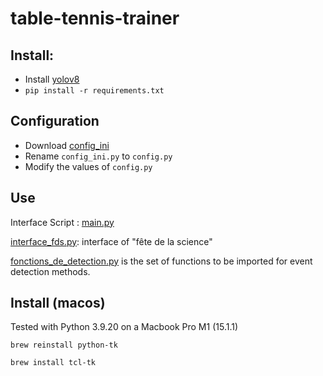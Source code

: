 # table-tennis-trainer

## Install:
- Install [yolov8](https://docs.ultralytics.com/models/yolov8/)
- `pip install -r requirements.txt`

## Configuration
- Download [config_ini](https://github.com/centralelyon/table-tennis-trainer/blob/main/config_ini.py)
- Rename `config_ini.py` to `config.py`
- Modify the values of `config.py`

## Use
Interface Script : [main.py](https://github.com/centralelyon/table-tennis-trainer/blob/main/main.py)

[interface_fds.py](https://github.com/centralelyon/table-tennis-trainer/blob/main/interface_fds.py): interface of "fête de la science"

[fonctions_de_detection.py](https://github.com/centralelyon/table-tennis-trainer/blob/main/fonctions_de_detection.py) is the set of functions to be imported for event detection methods.


## Install (macos)

Tested with Python 3.9.20 on a Macbook Pro M1 (15.1.1)

```
brew reinstall python-tk

brew install tcl-tk
```
